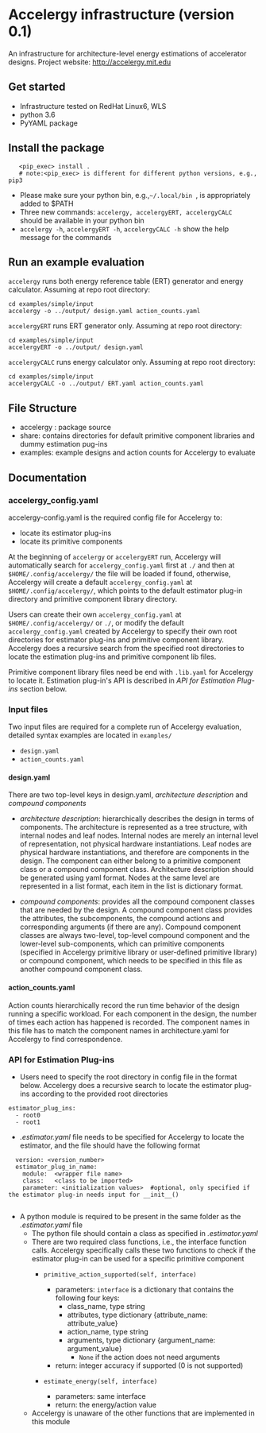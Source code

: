 # Accelergy infrastructure (version 0.1)

An infrastructure for architecture-level energy estimations of accelerator designs. Project website: http://accelergy.mit.edu

## Get started 
- Infrastructure tested on RedHat Linux6, WLS
- python 3.6
- PyYAML package 

## Install the package
```
   <pip_exec> install .
   # note:<pip_exec> is different for different python versions, e.g., pip3      
```
- Please make sure your python bin, e.g.,```~/.local/bin ```, is appropriately added to $PATH 
- Three new commands: ```accelergy, accelergyERT, accelergyCALC ```  should be available in your python bin 
- ```accelergy -h```, ```accelergyERT -h```, ```accelergyCALC -h``` show the help message for the commands

## Run an example evaluation

```accelergy``` runs both energy reference table (ERT) generator and energy calculator. Assuming at repo root directory:
``` 
cd examples/simple/input
accelergy -o ../output/ design.yaml action_counts.yaml 
```

```accelergyERT```  runs ERT generator only. Assuming at repo root directory:

```
cd examples/simple/input
accelergyERT -o ../output/ design.yaml
``` 

```accelergyCALC```  runs energy calculator only. Assuming at repo root directory:

```
cd examples/simple/input
accelergyCALC -o ../output/ ERT.yaml action_counts.yaml 
``` 


## File Structure
- accelergy : package source
- share: contains directories for default primitive component libraries and dummy estimation pug-ins
- examples: example designs and action counts for Accelergy to evaluate

## Documentation

### accelergy_config.yaml
   accelergy-config.yaml is the required config file for Accelergy to:
   - locate its estimator plug-ins
   - locate its primitive components
   
At the beginning of ```accelergy``` or ```accelergyERT``` run, Accelergy will automatically search for ```accelergy_config.yaml``` first at ```./``` and then at ```$HOME/.config/accelergy/``` the file will be loaded if found, otherwise, Accelergy will create a default 
   ```accelergy_config.yaml``` at ```$HOME/.config/accelergy/```, which points to the default estimator plug-in directory and primitive component library directory.

Users can create their own  ```accelergy_config.yaml``` at ```$HOME/.config/accelergy/``` or ```./```, or modify the default 
```accelergy_config.yaml``` created by Accelergy to specify their own root directories for estimator plug-ins
 and primitive component library. Accelergy does a recursive search from the specified root directories to locate 
 the estimation plug-ins and primitive component lib files.

Primitive component library files need be end with ```.lib.yaml``` for Accelergy to locate it. 
Estimation plug-in's API is described in *API for Estimation Plug-ins* section below. 

### Input files
Two input files are required for a complete run of Accelergy evaluation, 
detailed syntax examples are located in ```examples/```

- ```design.yaml```
- ```action_counts.yaml```

#### design.yaml
  There are two top-level keys in design.yaml, *architecture description* and *compound components*
- *architecture description*: hierarchically describes the design in terms of components. 
The architecture is represented as a tree structure, with internal nodes and leaf nodes.
Internal nodes are merely an internal level of representation,
not physical hardware instantiations. Leaf nodes are physical hardware instantiations, 
and therefore are components in the design. The component can either belong to a primitive component class or 
a compound component class. Architecture description should be generated using yaml format. 
Nodes at the same level are represented in a list format, each item in the list is dictionary format. 

- *compound components*: provides all the compound component classes that are needed by the design. A compound component class
provides the attributes, the subcomponents, the compound actions and corresponding arguments (if there are any).
Compound component classes are always two-level, top-level compound component and the lower-level sub-components,
which can primitive components (specified in Accelergy primitive library or user-defined primitive library) or compound component,
which needs to be specified in this file as another compound component class. 

#### action_counts.yaml
Action counts hierarchically record the run time behavior of the design running a specific workload. 
For each component in the design, the number of times each action has happened is recorded.
The component names in this file has to match the component names in architecture.yaml for Accelergy to find correspondence. 

### API for Estimation Plug-ins
- Users need to specify the root directory in config file in the format below. Accelergy does a recursive search to locate the estimator 
plug-ins according to the provided root directories
```
estimator_plug_ins:
  - root0
  - root1
```
  
- *.estimator.yaml* file needs to be specified for Accelergy to locate the estimator, and the file should have the following format
```
  version: <version_number> 
  estimator_plug_in_name:
    module:  <wrapper file name>
    class:   <class to be imported>
    parameter: <initialization values>  #optional, only specified if the estimator plug-in needs input for __init__()
    
```

- A python module is required to be present in the same folder as the *.estimator.yaml* file
    - The python file should contain a class as specified in *.estimator.yaml*
    - There are two required class functions, i.e., the interface function calls. Accelergy specifically calls
    these two functions to check if the estimator plug-in can be used for a specific primitive component
        - ``` primitive_action_supported(self, interface) ```
            - parameters: ```interface``` is a dictionary that contains the following four keys:
                - class_name, type string
                - attributes, type dictionary {attribute_name: attribute_value}
                - action_name, type string
                - arguments, type dictionary {argument_name: argument_value} 
                    - ```None``` if the action does not need arguments
            - return: integer accuracy if supported (0 is not supported)
                
        - ```estimate_energy(self, interface) ```
            - parameters: same interface
            - return: the energy/action value
    - Accelergy is unaware of the other functions that are implemented in this module
    